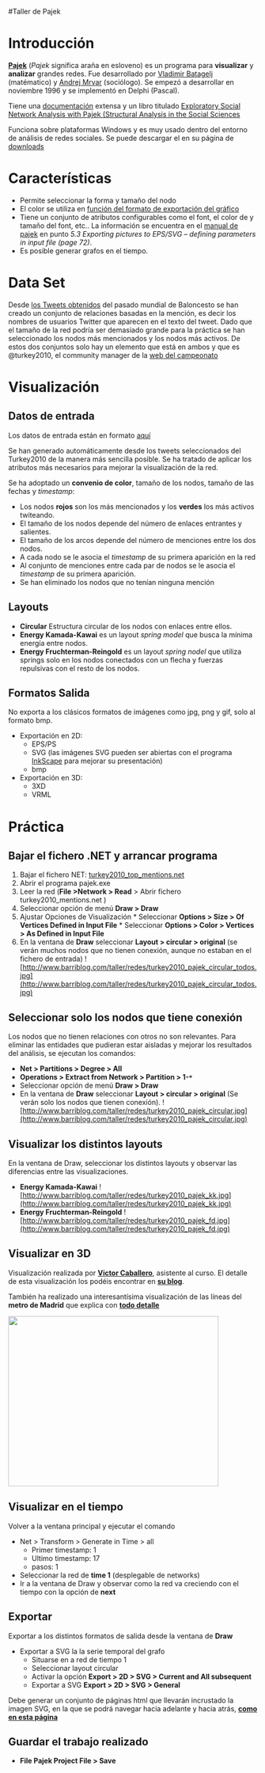 #Taller de Pajek

# Introducción #

**[Pajek](http://pajek.imfm.si/doku.php)**  (_Pajek_ significa araña en esloveno) es un programa para **visualizar** y **analizar**  grandes redes. Fue desarrollado por [Vladimir Batagelj](http://vlado.fmf.uni-lj.si/vlado/vlado.htm) (matématico) y [Andrej Mrvar](http://mrvar.fdv.uni-lj.si/) (sociólogo).  Se empezó a desarrollar en noviembre 1996 y se implementó en Delphi (Pascal).

Tiene una [documentación](http://vlado.fmf.uni-lj.si/pub/networks/pajek/doc/pajekman.pdf)  extensa y un libro titulado [Exploratory Social Network Analysis with Pajek (Structural Analysis in the Social Sciences](http://www.amazon.com/gp/product/0521602629/104-4818949-5145535?v=glance&n=283155)

Funciona sobre plataformas Windows y es muy usado dentro del entorno de análisis de redes sociales. Se puede descargar el en su página de [downloads](http://pajek.imfm.si/doku.php?id=download)

# Características #
  * Permite seleccionar la forma y tamaño del nodo
  * El color se utiliza en [función del formato de exportación del gráfico](http://vlado.fmf.uni-lj.si/pub/networks/pajek/doc/epsdef.htm)
  * Tiene un conjunto de atributos configurables como el font, el color de y tamaño del font, etc.. La información se encuentra en el [manual de pajek](http://vlado.fmf.uni-lj.si/pub/networks/pajek/doc/pajekman.pdf) en punto _5.3 Exporting pictures to EPS/SVG – defining parameters in input file (page 72)_.
  * Es posible generar grafos en el tiempo.

# Data Set #

Desde [los Tweets obtenidos](http://code.google.com/p/camon/wiki/Datset) del pasado mundial de Baloncesto se han creado un conjunto de relaciones basadas en la mención, es decir los nombres de usuarios Twitter que aparecen en el texto del tweet. Dado que el tamaño de la red podría ser demasiado grande para la práctica se han seleccionado los nodos más mencionados y los nodos más activos. De estos dos conjuntos solo hay un elemento que está en ambos y que es @turkey2010, el community manager de la  [web del campeonato](http://www.fiba.com/pages/eng/fe/10/fwcm/p/index.html)


# Visualización #

## Datos de entrada ##

Los datos de entrada están en formato [aquí](https://docs.google.com/leaf?id=0B_qG-02OdbLbZDBmYjQ2ODAtOGM0MS00ZGUxLTk2MGQtMDE1ZjFhZTk0ZGE2&hl=en&authkey=CN_i8p0O)

Se han generado automáticamente desde los tweets seleccionados del Turkey2010 de la manera más sencilla posible. Se ha tratado de aplicar los atributos más necesarios para mejorar la visualización de la red.

Se ha adoptado un **convenio de color**, tamaño de los nodos, tamaño de las fechas y _timestamp_:
  * Los nodos **rojos** son los más mencionados y los **verdes** los más activos twiteando.
  * El tamaño de los nodos depende del número de enlaces entrantes y salientes.
  * El tamaño de los arcos depende del número de menciones entre los dos nodos.
  * A cada nodo se le asocia el _timestamp_ de su primera aparición en la red
  * Al conjunto de menciones entre cada par de nodos se le asocia el _timestamp_ de su primera aparición.
  * Se han eliminado los nodos que no tenían ninguna mención

## Layouts ##

  * **Circular** Estructura circular de los nodos con enlaces entre ellos.
  * **Energy Kamada-Kawai** es un layout _spring model_ que busca la mínima energía entre nodos.
  * **Energy Fruchterman-Reingold** es un layout _spring nodel_ que utiliza springs solo en los nodos conectados con un flecha y fuerzas repulsivas con el resto de los nodos.

## Formatos Salida ##

No exporta a los clásicos formatos de imágenes como jpg, png y gif, solo al formato bmp.

  * Exportación en 2D:
    * EPS/PS
    * SVG (las imágenes SVG pueden ser abiertas con el programa [InkScape](http://inkscape.org/?lang=es) para mejorar su presentación)
    * bmp
  * Exportación en 3D:
    * 3XD
    * VRML

# Práctica #

## Bajar el fichero .NET y arrancar programa ##
  1. Bajar el fichero NET: [turkey2010\_top\_mentions.net](https://docs.google.com/leaf?id=0B_qG-02OdbLbZDBmYjQ2ODAtOGM0MS00ZGUxLTk2MGQtMDE1ZjFhZTk0ZGE2&hl=en&authkey=CN_i8p0O)
  1. Abrir el programa pajek.exe
  1. Leer la red (**File >Network > Read**  > Abrir fichero turkey2010\_mentions.net )
  1. Seleccionar opción de menú **Draw > Draw**
  1. Ajustar Opciones de Visualización
    * Seleccionar **Options > Size > Of Vertices Defined in Input File**
    * Seleccionar **Options > Color > Vertices > As Defined in Input File**
  1. En la ventana de **Draw** seleccionar **Layout > circular > original**  (se verán muchos nodos que no tienen conexión, aunque no estaban en el fichero de entrada)
![http://www.barriblog.com/taller/redes/turkey2010_pajek_circular_todos.jpg](http://www.barriblog.com/taller/redes/turkey2010_pajek_circular_todos.jpg)

## Seleccionar solo los nodos que tiene conexión ##

Los nodos que no tienen relaciones con otros no son relevantes. Para eliminar las entidades que pudieran estar aisladas y mejorar los resultados del análisis, se ejecutan los comandos:
  * **Net > Partitions > Degree > All**
  * **Operations > Extract from Network > Partition > 1-`*`**
  * Seleccionar opción de menú **Draw > Draw**
  * En la ventana de **Draw** seleccionar **Layout > circular > original** (Se verán solo los nodos que tienen conexión).
![http://www.barriblog.com/taller/redes/turkey2010_pajek_circular.jpg](http://www.barriblog.com/taller/redes/turkey2010_pajek_circular.jpg)

## Visualizar los distintos layouts ##

En la ventana de Draw, seleccionar los distintos layouts y observar las diferencias entre las visualizaciones.

  * **Energy Kamada-Kawai**
![http://www.barriblog.com/taller/redes/turkey2010_pajek_kk.jpg](http://www.barriblog.com/taller/redes/turkey2010_pajek_kk.jpg)
  * **Energy Fruchterman-Reingold**
![http://www.barriblog.com/taller/redes/turkey2010_pajek_fd.jpg](http://www.barriblog.com/taller/redes/turkey2010_pajek_fd.jpg)

## Visualizar en 3D ##

Visualización realizada por **[Victor Caballero](http://www.vectart.com/)**, asistente al curso. El detalle de esta visualización los podéis encontrar en **[su blog](http://blog.vectart.com/2010/11/01/visualizando-conversaciones-con-pajek)**.

También ha realizado una interesantísima visualización de las líneas del **metro de Madrid** que explica con **[todo detalle](http://blog.vectart.com/2010/10/29/una-nueva-forma-de-ver-el-metro-de-madrid/)**


<a href='http://www.youtube.com/watch?feature=player_embedded&v=WPIngSvJAAI' target='_blank'><img src='http://img.youtube.com/vi/WPIngSvJAAI/0.jpg' width='425' height=344 /></a>
## Visualizar en el tiempo ##

Volver a la ventana principal y ejecutar el comando

  * Net > Transform > Generate in Time > all
    * Primer timestamp: 1
    * Ultimo timestamp: 17
    * pasos: 1
  * Seleccionar la red de **time 1**  (desplegable de networks)
  * Ir a la ventana de Draw y observar como la red va creciendo con el tiempo con la opción de **next**


## Exportar ##
Exportar a los distintos formatos de salida desde la ventana de **Draw**

  * Exportar a SVG la la serie temporal del grafo
    * Situarse en a red de tiempo 1
    * Seleccionar layout circular
    * Activar la opción  **Export  > 2D  > SVG > Current and All subsequent**
    * Exportar a SVG **Export > 2D > SVG >  General**

Debe generar un conjunto de páginas html que llevarán incrustado la imagen SVG, en la que se podrá navegar hacia adelante y hacia atrás, **[como en esta página](http://www.barriblog.com/taller/redes/turkey2010_pajek001.htm)**


## Guardar el trabajo realizado ##
  * **File  Pajek Project File > Save**
